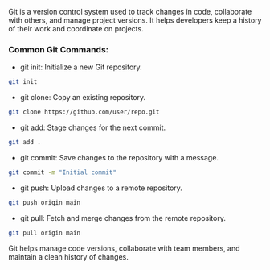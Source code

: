 Git is a version control system used to track changes in code, collaborate with others, and manage project versions. It helps developers keep a history of their work and coordinate on projects.

### Common Git Commands:
- git init: Initialize a new Git repository.
```bash
git init
```
- git clone: Copy an existing repository.
```bash
git clone https://github.com/user/repo.git
```
- git add: Stage changes for the next commit.
```bash
git add .
```
- git commit: Save changes to the repository with a message.
```bash
git commit -m "Initial commit"
```
- git push: Upload changes to a remote repository.
```bash
git push origin main
```
- git pull: Fetch and merge changes from the remote repository.
```bash
git pull origin main
```

Git helps manage code versions, collaborate with team members, and maintain a clean history of changes.
